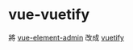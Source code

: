 # vue-vuetify
將 [vue-element-admin](https://github.com/PanJiaChen/vue-element-admin) 改成 [vuetify](https://vuetifyjs.com/en/)